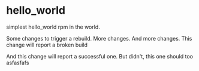 # hello_world
simplest hello_world rpm in the world.

Some changes to trigger a rebuild.
More changes.
And more changes.
This change will report a broken build

And this change will report a successful one.
But didn't, this one should too
asfasfafs
